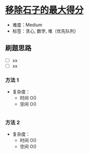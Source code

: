 # [移除石子的最大得分](https://leetcode-cn.com/problems/maximum-score-from-removing-stones/)

- 难度：Medium
- 标签：贪心, 数学, 堆（优先队列）

## 刷题思路

- [ ] xx
- [ ] xx

### 方法 1

- 复杂度：
    - 时间 O()
    - 空间 O()

``` js

```

### 方法 2

- 复杂度：
    - 时间 O()
    - 空间 O()

``` js

```
